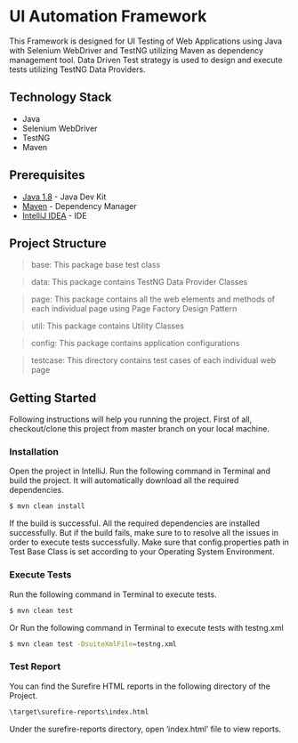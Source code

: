 # UI Automation Framework

This Framework is designed for UI Testing of Web Applications using Java with Selenium WebDriver and TestNG utilizing Maven as dependency management tool. Data Driven Test strategy is used to design and execute tests utilizing TestNG Data Providers.

## Technology Stack

- Java
- Selenium WebDriver
- TestNG
- Maven

## Prerequisites

* [Java 1.8](https://www.oracle.com/technetwork/java/javase/downloads/jdk8-downloads-2133151.html) - Java Dev Kit
* [Maven](https://maven.apache.org/download.cgi) - Dependency Manager
* [IntelliJ IDEA](https://www.jetbrains.com/idea/download) - IDE

## Project Structure

>base: This package base test class

>data: This package contains TestNG Data Provider Classes

>page: This package contains all the web elements and methods of each individual page using Page Factory Design Pattern

>util: This package contains Utility Classes

>config: This package contains application configurations

>testcase: This directory contains test cases of each individual web page

## Getting Started

Following instructions will help you running the project. First of all, checkout/clone this project from master branch on your local machine.

### Installation

Open the project in IntelliJ. Run the following command in Terminal and build the project. It will automatically download all the required dependencies.

```sh
$ mvn clean install
```

If the build is successful. All the required dependencies are installed successfully. But if the build fails, make sure to to resolve all the issues in order to execute tests successfully. Make sure that config.properties path in Test Base Class is set according to your Operating System Environment.

### Execute Tests

Run the following command in Terminal to execute tests.

```sh
$ mvn clean test
```

Or Run the following command in Terminal to execute tests with testng.xml

```sh
$ mvn clean test -DsuiteXmlFile=testng.xml
```

### Test Report

You can find the Surefire HTML reports in the following directory of the Project.

```sh
\target\surefire-reports\index.html
```

Under the surefire-reports directory, open ‘index.html’ file to view reports.
